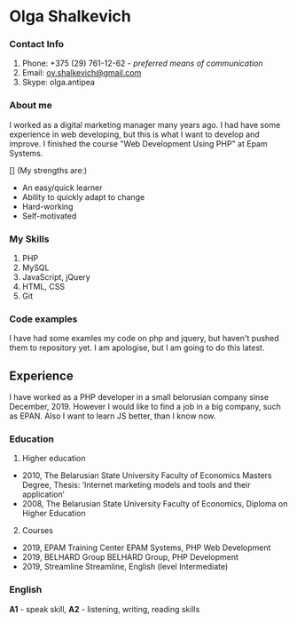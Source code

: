 
# Olga Shalkevich #

### Contact Info ###

1. Phone: +375 (29) 761-12-62 - *preferred means of communication*
2. Email: ov.shalkevich@gmail.com 
3. Skype: olga.antipea

### About me ###

I worked as a digital marketing manager many years ago. I had have some experience in web developing, but this is what I want to develop and improve. I finished the course "Web Development Using PHP" at Epam Systems.

[] (My strengths are:)
* An easy/quick learner
* Ability to quickly adapt to change
* Hard-working
* Self-motivated

### Му Skills ###

1. PHP 
2. MySQL
3. JavaScript, jQuery
4. HTML, CSS
5. Git

### Code examples ###
 
 I have had some examles my code on php and jquery, but haven't pushed them to repository yet. I am apologise, but I am going to do this latest.

## Experience ##

I have worked as a PHP developer in a small belorusian company sinse December, 2019. However I would like to find a job in a big company, such as EPAN. Also I want to learn JS better, than I know now.

### Education ###

1. Higher education
 - 2010, The Belarusian State University 
     Faculty of Economics
     Masters Degree, Thesis: ‘Internet marketing models and tools and their application‘
 - 2008, The Belarusian State University
     Faculty of Economics, 
     Diploma on Higher Education
 2. Courses
 - 2019, EPAM Training Center
     EPAM Systems, PHP Web Development
 - 2019, BELHARD Group
     BELHARD Group, PHP Development
 - 2019, Streamline
     Streamline, English (level Intermediate)

### English ###
**A1** - speak skill, **A2** - listening, writing, reading skills
